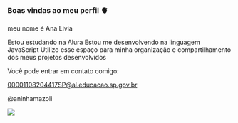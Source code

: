 ### Boas vindas ao meu perfil  🫀

meu nome é Ana Livia

Estou estudando na Alura
Estou me desenvolvendo na linguagem JavaScript
Utilizo esse espaço para minha organização e compartilhamento dos meus projetos desenvolvidos

Você pode entrar em contato comigo:

00001108204417SP@al.educacao.sp.gov.br

@aninhamazoli

![](linkhttps://i.giphy.com/media/v1.Y2lkPTc5MGI3NjExdjEyYnVldnd0Z3hveTM2MTRxem1oZzR4ajJzaTJqaWpjcHZpOGN0YSZlcD12MV9pbnRlcm5hbF9naWZfYnlfaWQmY3Q9Zw/13ETTwaYwKMfmg/giphy.gif)
